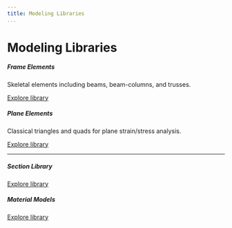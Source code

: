 ```yaml
---
title: Modeling Libraries
...
```

# Modeling Libraries



<div class="row">
  <div class="col-sm-6">
    <div class="card">
      <div class="card-body">
        <h5 class="card-title">Frame Elements</h5>
        <p class="card-text">Skeletal elements including beams, beam-columns, and trusses.</p>
        <a href="Frame_Elements" class="card-link">Explore library</a>
      </div>
    </div>
  </div>
  <div class="col-sm-6">
    <div class="card">
      <div class="card-body">
        <h5 class="card-title">Plane Elements</h5>
        <p class="card-text">Classical triangles and quads for plane strain/stress analysis.</p>
        <a href="Plane_Elements" class="card-link">Explore library</a>
      </div>
    </div>
  </div>
</div>
<hr>
<div class="row">
  <div class="col-sm-6">
    <div class="card">
      <div class="card-body">
        <h5 class="card-title">Section Library</h5>
        <p class="card-text"></p>
        <a href="Section_Library" class="card-link">Explore library</a>
      </div>
    </div>
  </div>
  <div class="col-sm-6">
    <div class="card">
      <div class="card-body">
        <h5 class="card-title">Material Models</h5>
        <!-- <p class="card-text">With supporting text below as a natural lead-in to additional content.</p> -->
        <a href="Material_Library" class="card-link">Explore library</a>
      </div>
    </div>
  </div>
</div>
